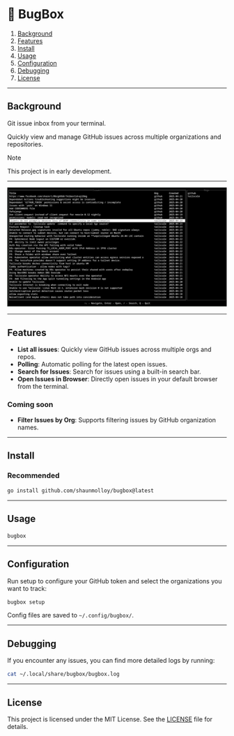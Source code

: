 # 🐛 BugBox

1. [Background](#background)
1. [Features](#features)
1. [Install](#install)
1. [Usage](#usage)
1. [Configuration](#configuration)
1. [Debugging](#debugging)
1. [License](#license)

---

## Background

Git issue inbox from your terminal.

Quickly view and manage GitHub issues across multiple organizations and repositories.

> [!NOTE]  
> This project is in early development.

---

![Screenshot](./screenshot.png)

---

## Features

- **List all issues**: Quickly view GitHub issues across multiple orgs and repos.
- **Polling**: Automatic polling for the latest open issues.
- **Search for Issues**: Search for issues using a built-in search bar.
- **Open Issues in Browser**: Directly open issues in your default browser from the terminal.

### Coming soon

- **Filter Issues by Org**: Supports filtering issues by GitHub organization names.

---

## Install

### Recommended

```bash
go install github.com/shaunmolloy/bugbox@latest
```

---

## Usage

```bash
bugbox
```

---

## Configuration

Run setup to configure your GitHub token and select the organizations you want to track:

```bash
bugbox setup
```

Config files are saved to `~/.config/bugbox/`.

---

## Debugging

If you encounter any issues, you can find more detailed logs by running:

```bash
cat ~/.local/share/bugbox/bugbox.log
```

---

## License

This project is licensed under the MIT License. See the [LICENSE](LICENSE) file for details.
